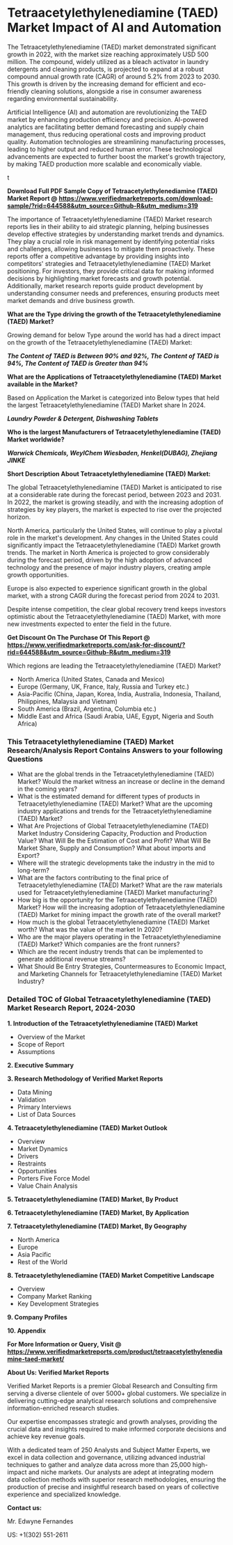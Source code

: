 <meta name="title" content="Global Tetraacetylethylenediamine (TAED) Market Impact of AI and Automation"><meta name="description" content="The Tetraacetylethylenediamine (TAED) market demonstrated significant growth in 2022, with the market size reaching approximately USD 500 million. The compound, widely"><meta name="title" content="Tetraacetylethylenediamine (TAED) Market Size, Share, Scope, Trends, Growth, Opportunities, Analysis, Forecast"><h1>Tetraacetylethylenediamine (TAED) Market Impact of AI and Automation</h1><p>The Tetraacetylethylenediamine (TAED) market demonstrated significant growth in 2022, with the market size reaching approximately USD 500 million. The compound, widely utilized as a bleach activator in laundry detergents and cleaning products, is projected to expand at a robust compound annual growth rate (CAGR) of around 5.2% from 2023 to 2030. This growth is driven by the increasing demand for efficient and eco-friendly cleaning solutions, alongside a rise in consumer awareness regarding environmental sustainability.</p><p>Artificial Intelligence (AI) and automation are revolutionizing the TAED market by enhancing production efficiency and precision. AI-powered analytics are facilitating better demand forecasting and supply chain management, thus reducing operational costs and improving product quality. Automation technologies are streamlining manufacturing processes, leading to higher output and reduced human error. These technological advancements are expected to further boost the market's growth trajectory, by making TAED production more scalable and economically viable.</p>t</p><p id="" class=""><strong>Download Full PDF Sample Copy of Tetraacetylethylenediamine (TAED) Market Report @ <a href="https://www.verifiedmarketreports.com/download-sample/?rid=644588&utm_source=Github-R&utm_medium=319" target="_blank">https://www.verifiedmarketreports.com/download-sample/?rid=644588&utm_source=Github-R&utm_medium=319</a></strong></p><p>The importance of&nbsp;Tetraacetylethylenediamine (TAED) Market research reports lies in their ability to aid strategic planning, helping businesses develop effective strategies by understanding market trends and dynamics. They play a crucial role in risk management by identifying potential risks and challenges, allowing businesses to mitigate them proactively. These reports offer a competitive advantage by providing insights into competitors' strategies and Tetraacetylethylenediamine (TAED) Market positioning. For investors, they provide critical data for making informed decisions by highlighting market forecasts and growth potential. Additionally, market research reports guide product development by understanding consumer needs and preferences, ensuring products meet market demands and drive business growth.</p><p><strong>What are the&nbsp;Type driving the growth of the Tetraacetylethylenediamine (TAED) Market?</strong></p><p id="" class="">Growing demand for below Type around the world has had a direct impact on the growth of the Tetraacetylethylenediamine (TAED) Market:</p><em><strong> The Content of TAED is Between 90% and 92%, The Content of TAED is 94%, The Content of TAED is Greater than 94%</strong></em></p><strong>What are the&nbsp;Applications&nbsp;of Tetraacetylethylenediamine (TAED) Market available in the Market?</strong></p><p id="" class="">Based on Application the Market is categorized into Below types that held the largest Tetraacetylethylenediamine (TAED) Market share In 2024.</p><em><strong> Laundry Powder & Detergent, Dishwashing Tablets</strong></em></p><strong>Who is the largest Manufacturers of Tetraacetylethylenediamine (TAED) Market worldwide?</strong></p><p><em><strong> Warwick Chemicals, WeylChem Wiesbaden, Henkel(DUBAG), Zhejiang JINKE</strong></em></p><p id="" class=""><strong>Short Description About Tetraacetylethylenediamine (TAED) Market:</strong></p><p>The global Tetraacetylethylenediamine (TAED) Market is anticipated to rise at a considerable rate during the forecast period, between 2023 and 2031. In 2022, the market is growing steadily, and with the increasing adoption of strategies by key players, the market is expected to rise over the projected horizon.</p><p>North America, particularly the United States, will continue to play a pivotal role in the market's development. Any changes in the United States could significantly impact the Tetraacetylethylenediamine (TAED) Market growth trends. The market in North America is projected to grow considerably during the forecast period, driven by the high adoption of advanced technology and the presence of major industry players, creating ample growth opportunities.</p><p>Europe is also expected to experience significant growth in the global market, with a strong CAGR during the forecast period from 2024 to 2031.</p><p>Despite intense competition, the clear global recovery trend keeps investors optimistic about the Tetraacetylethylenediamine (TAED) Market, with more new investments expected to enter the field in the future.</p><p id="" class=""><strong>Get Discount On The Purchase Of This Report @ <a href="https://www.verifiedmarketreports.com/ask-for-discount/?rid=644588&utm_source=Github-R&utm_medium=319" target="_blank">https://www.verifiedmarketreports.com/ask-for-discount/?rid=644588&utm_source=Github-R&utm_medium=319</a></strong></p>Which regions are leading the Tetraacetylethylenediamine (TAED) Market?</p><ul><li>North America (United States, Canada and Mexico)</li><li>Europe (Germany, UK, France, Italy, Russia and Turkey etc.)</li><li>Asia-Pacific (China, Japan, Korea, India, Australia, Indonesia, Thailand, Philippines, Malaysia and Vietnam)</li><li>South America (Brazil, Argentina, Columbia etc.)</li><li>Middle East and Africa (Saudi Arabia, UAE, Egypt, Nigeria and South Africa)</li></ul><h3 id="" class="">This Tetraacetylethylenediamine (TAED) Market Research/Analysis Report Contains Answers to your following Questions</h3><ul><li>What are the global trends in the Tetraacetylethylenediamine (TAED) Market? Would the market witness an increase or decline in the demand in the coming years?</li><li>What is the estimated demand for different types of products in Tetraacetylethylenediamine (TAED) Market? What are the upcoming industry applications and trends for the Tetraacetylethylenediamine (TAED) Market?</li><li>What Are Projections of Global Tetraacetylethylenediamine (TAED) Market Industry Considering Capacity, Production and Production Value? What Will Be the Estimation of Cost and Profit? What Will Be Market Share, Supply and Consumption? What about imports and Export?</li><li>Where will the strategic developments take the industry in the mid to long-term?</li><li>What are the factors contributing to the final price of Tetraacetylethylenediamine (TAED) Market? What are the raw materials used for Tetraacetylethylenediamine (TAED) Market manufacturing?</li><li>How big is the opportunity for the Tetraacetylethylenediamine (TAED) Market? How will the increasing adoption of Tetraacetylethylenediamine (TAED) Market for mining impact the growth rate of the overall market?</li><li>How much is the global Tetraacetylethylenediamine (TAED) Market worth? What was the value of the market In 2020?</li><li>Who are the major players operating in the Tetraacetylethylenediamine (TAED) Market? Which companies are the front runners?</li><li>Which are the recent industry trends that can be implemented to generate additional revenue streams?</li><li>What Should Be Entry Strategies, Countermeasures to Economic Impact, and Marketing Channels for Tetraacetylethylenediamine (TAED) Market Industry?</li></ul><h3 id="" class="">Detailed TOC of Global Tetraacetylethylenediamine (TAED) Market Research Report, 2024-2030</h3><p id="" class=""><strong>1. Introduction of the Tetraacetylethylenediamine (TAED) Market</strong></p><ul><li>Overview of the Market</li><li>Scope of Report</li><li>Assumptions</li></ul><p id="" class=""><strong>2. Executive Summary</strong></p><p id="" class=""><strong>3. Research Methodology of Verified Market Reports</strong></p><ul><li>Data Mining</li><li>Validation</li><li>Primary Interviews</li><li>List of Data Sources</li></ul><p id="" class=""><strong>4. Tetraacetylethylenediamine (TAED) Market Outlook</strong></p><ul><li>Overview</li><li>Market Dynamics</li><li>Drivers</li><li>Restraints</li><li>Opportunities</li><li>Porters Five Force Model</li><li>Value Chain Analysis</li></ul><p id="" class=""><strong>5. Tetraacetylethylenediamine (TAED) Market, By Product</strong></p><p id="" class=""><strong>6. Tetraacetylethylenediamine (TAED) Market, By Application</strong></p><p id="" class=""><strong>7. Tetraacetylethylenediamine (TAED) Market, By Geography</strong></p><ul><li>North America</li><li>Europe</li><li>Asia Pacific</li><li>Rest of the World</li></ul><p id="" class=""><strong>8. Tetraacetylethylenediamine (TAED) Market Competitive Landscape</strong></p><ul><li>Overview</li><li>Company Market Ranking</li><li>Key Development Strategies</li></ul><p id="" class=""><strong>9. Company Profiles</strong></p><p id="" class=""><strong>10. Appendix</strong></p><p id="" class=""><strong>For More Information or Query, Visit @ <a href="https://www.verifiedmarketreports.com/product/tetraacetylethylenediamine-taed-market/" target="_blank">https://www.verifiedmarketreports.com/product/tetraacetylethylenediamine-taed-market/</a></strong></p><p id="" class=""><strong>About Us: Verified Market Reports</strong></p><p id="" class="">Verified Market Reports is a premier Global Research and Consulting firm serving a diverse clientele of over 5000+ global customers. We specialize in delivering cutting-edge analytical research solutions and comprehensive information-enriched research studies.</p><p id="" class="">Our expertise encompasses strategic and growth analyses, providing the crucial data and insights required to make informed corporate decisions and achieve key revenue goals.</p><p id="" class="">With a dedicated team of 250 Analysts and Subject Matter Experts, we excel in data collection and governance, utilizing advanced industrial techniques to gather and analyze data across more than 25,000 high-impact and niche markets. Our analysts are adept at integrating modern data collection methods with superior research methodologies, ensuring the production of precise and insightful research based on years of collective experience and specialized knowledge.</p><p id="" class=""><strong>Contact us:</strong></p><p id="" class="">Mr. Edwyne Fernandes</p><p id="" class="">US: +1(302) 551-2611</p>